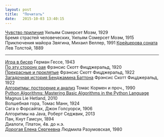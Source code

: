 ```yaml
---
layout: post
title:  "Почитать"
date:   2015-10-03 13:40:15
---
```


[Чувство приличия](http://www.lib.ru/INPROZ/MOEM/r_prilichie.txt) Уильям Сомерсет Моэм, 1929<br>
Бремя страстей человеческих, Уильям Сомерсет Моэм, 1915<br>
Приключения майора Звягина, Михаил Веллер, 1991
[Крейцерова соната](https://ru.wikipedia.org/wiki/Крейцерова_соната_(повесть)) Лев Толстой, 1889<br>

***

[Игра в бисер](https://en.wikipedia.org/wiki/The_Glass_Bead_Game) Герман Гессе, 1943<br>
[По эту сторону рая](https://en.wikipedia.org/wiki/This_Side_of_Paradise) Фрэнсис Скотт Фицджеральд, 1920<br>
[Прекрасные и проклятые](https://en.wikipedia.org/wiki/The_Beautiful_and_Damned) Фрэнсис Скотт Фицджеральд, 1922<br>
[Загадочная история Бенджамина Баттона](https://en.wikipedia.org/wiki/The_Curious_Case_of_Benjamin_Button_(short_story)) Фрэнсис Скотт Фицджеральд, 1922<br>
[Алгоритмы: построение и анализ](https://en.wikipedia.org/wiki/Introduction_to_Algorithms) Томас Кормен и проч., 1990<br>
[Python Algorithms: Mastering Basic Algorithms in the Python Language](http://www.apress.com/9781430232377) Magnus Lie Hetland, 2010<br>
Волшебная гора, Томас Манн, 1924<br>
Сага о Форсайтах, Джон Голсуорси, 1906<br>
Алгоритмы на Java, Роберт Седжвик, 2013<br>
Пан, Кнут Гамсун, 1894<br>
Диалоги, Платон, 4в. до н.э.<br>
[Дорогая Елена Сергеевна](http://www.lib.ru/PXESY/domik/4_landsk/des_pred.htm) Людмила Разумовская, 1980

